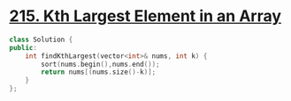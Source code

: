 # [215. Kth Largest Element in an Array](https://leetcode.com/problems/kth-largest-element-in-an-array/)
```c++
class Solution {
public:
    int findKthLargest(vector<int>& nums, int k) {
        sort(nums.begin(),nums.end());
        return nums[(nums.size()-k)];
    }
};
```